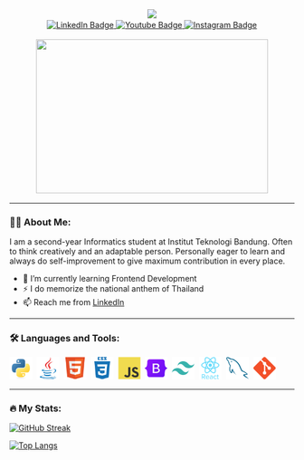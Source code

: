 <div id="header" align="center">
    <img src="https://media.giphy.com/media/lcySniEYmSi5B9wfi0/giphy.gif" width="100"/> 
    <div id="badges">
        <a href="https://www.linkedin.com/in/rava-naufal-attar/"> <img src="https://img.shields.io/badge/LinkedIn-blue?style=for-the-badge&logo=linkedin&logoColor=white" alt="LinkedIn Badge"/> </a>
        <a href="https://www.youtube.com/channel/UCRjdcEIVaMq5mJsyP9BzcAw"> <img src="https://img.shields.io/badge/YouTube-red?style=for-the-badge&logo=youtube&logoColor=white" alt="Youtube Badge"/> </a>
        <a href="https://www.instagram.com/ravaattar/"> <img src="https://img.shields.io/badge/instagram-blue?style=for-the-badge&logo=instagram&logoColor=white" alt="Instagram Badge"/> </a>
    </div> 
    <img src="https://komarev.com/ghpvc/?username=sivaren&style=flat-square&color=blue" alt=""/>
<!--     <h1>
        Hi there
        <img src="https://media.giphy.com/media/hvRJCLFzcasrR4ia7z/giphy.gif" width="30px"/>
    </h1> -->
    <div align="center">
        <img src="https://user-images.githubusercontent.com/88304340/155299461-2b6e0943-e642-4148-be6b-5655892754dd.jpg" width="410" height="272"/>
    </div>
</div>

---

### 🧙‍♂️ About Me:
I am a second-year Informatics student at Institut Teknologi Bandung. Often to think creatively and an adaptable person. Personally eager to learn and always do self-improvement to give maximum contribution in every place.

- 🌱 I’m currently learning Frontend Development
- ⚡ I do memorize the national anthem of Thailand
- 📫 Reach me from <a href="https://www.linkedin.com/in/rava-naufal-attar/"> LinkedIn </a>

---

### :hammer_and_wrench: Languages and Tools:
<div>
  <img src="https://github.com/devicons/devicon/blob/master/icons/python/python-original.svg" title="Python" alt="Python" width="40" height="40"/>&nbsp;
  <img src="https://github.com/devicons/devicon/blob/master/icons/java/java-original.svg" title="Java" alt="Java" width="40" height="40"/>&nbsp; 
  <img src="https://github.com/devicons/devicon/blob/master/icons/html5/html5-original.svg" title="HTML5" alt="HTML" width="40" height="40"/>&nbsp;
  <img src="https://github.com/devicons/devicon/blob/master/icons/css3/css3-plain-wordmark.svg"  title="CSS3" alt="CSS" width="40" height="40"/>&nbsp;
  <img src="https://github.com/devicons/devicon/blob/master/icons/javascript/javascript-original.svg" title="JavaScript" alt="JavaScript" width="40" height="40"/>&nbsp;
  <img src="https://github.com/devicons/devicon/blob/master/icons/bootstrap/bootstrap-original.svg" title="Bootstrap" alt="Bootstrap" width="40" height="40"/>&nbsp;
  <img src="https://github.com/devicons/devicon/blob/master/icons/tailwindcss/tailwindcss-plain.svg" title="tailwindcss" alt="tailwindcss" width="40" height="40"/>&nbsp;
  <img src="https://github.com/devicons/devicon/blob/master/icons/react/react-original-wordmark.svg" title="React" alt="React" width="40" height="40"/>&nbsp;
  <img src="https://github.com/devicons/devicon/blob/master/icons/mysql/mysql-original.svg" title="MySQL"  alt="MySQL" width="40" height="40"/>&nbsp;
  <img src="https://github.com/devicons/devicon/blob/master/icons/git/git-original.svg" title="Git" alt="Git" width="40" height="40"/>
</div>

---

### :fire: My Stats:
[![GitHub Streak](http://github-readme-streak-stats.herokuapp.com?user=sivaren&theme=dark&background=000000)](https://git.io/streak-stats)

[![Top Langs](https://github-readme-stats.vercel.app/api/top-langs/?username=sivaren&layout=compact&theme=vision-friendly-dark)](https://github.com/anuraghazra/github-readme-stats)

<!-- Most Used Languages -->
<!-- <div>
    <a href="https://github.com/sivaren/sivaren"><img align="center" width="300" height="150" src="https://github-readme-stats.vercel.app/api/top-langs/?username=sivaren&layout=compact&hide=css,html&card_width=300&theme=dark" /></a>
</div> -->

<!--
**sivaren/sivaren** is a ✨ _special_ ✨ repository because its `README.md` (this file) appears on your GitHub profile.
Here are some ideas to get you started:
- 🔭 I’m currently working on ...
- 👯 I’m looking to collaborate on ...
- 🤔 I’m looking for help with ...
- 💬 Ask me about ...
- 😄 Pronouns: ...
-->
